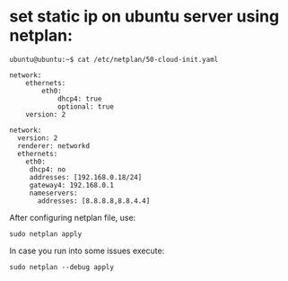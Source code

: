 # set static ip on ubuntu server using netplan:
```
ubuntu@ubuntu:~$ cat /etc/netplan/50-cloud-init.yaml

network:
    ethernets:
        eth0:
            dhcp4: true
            optional: true
    version: 2

network:
  version: 2
  renderer: networkd
  ethernets:
    eth0:
     dhcp4: no
     addresses: [192.168.0.18/24]
     gateway4: 192.168.0.1
     nameservers:
       addresses: [8.8.8.8,8.8.4.4]
```
After configuring netplan file, use:
```
sudo netplan apply
```
In case you run into some issues execute:
```
sudo netplan --debug apply
```

